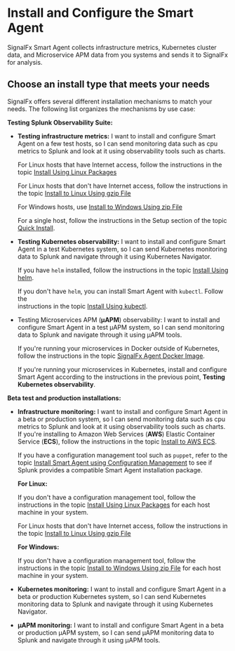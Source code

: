 # Install and Configure the Smart Agent

SignalFx Smart Agent collects infrastructure metrics, Kubernetes cluster
data, and Microservice APM data from you systems and sends it to
SignalFx for analysis.

## Choose an install type that meets your needs

SignalFx offers several different installation mechanisms to match
your needs. The following list organizes the mechanisms by use case:

**Testing Splunk Observability Suite:**

* **Testing infrastructure metrics:** I want to install and configure Smart Agent on a few test hosts, so I can
  send monitoring data such as cpu metrics to Splunk and look at it
  using observability tools such as charts.

  For Linux hosts that have Internet access, follow the instructions in the topic [Install Using Linux Packages](./agent-install-packages.md)

  For Linux hosts that don't have Internet access, follow the instructions in the topic [Install to Linux Using gzip File](./agent-install-standalone-linux.md)

  For Windows hosts, use [Install to Windows Using zip File](./agent-install-standalone-windows.md)

  For a single host, follow the instructions in the Setup section of the topic [Quick Install](./quick-install.md).

* **Testing Kubernetes observability:** I want to install and configure Smart Agent in a test Kubernetes system,
  so I can send Kubernetes monitoring data to Splunk and navigate through it using Kubernetes Navigator.

  If you have `helm` installed, follow the instructions in the topic [Install Using helm](./agent-k8s-install-helm.md).

  If you don't have `helm`, you can install Smart Agent with `kubectl`. Follow the  
  instructions in the topic [Install Using kubectl](./agent-k8s-install-kubectl.md).

* Testing Microservices APM (**µAPM**) observability:  I want to install and configure Smart Agent in a test µAPM system,
  so I can send monitoring data to Splunk and navigate through it using µAPM tools.

  If you're running your microservices in Docker outside of Kubernetes, follow the instructions in the topic
  [SignalFx Agent Docker Image](https://github.com/signalfx/signalfx-agent/tree/master/deployments/docker).

  If you're running your microservices in Kubernetes, install and configure Smart Agent according to the instructions
  in the previous point, **Testing Kubernetes observability**.

**Beta test and production installations:**


* **Infrastructure monitoring:** I want to install and configure Smart Agent in a beta or production system, so I can
  send monitoring data such as cpu metrics to Splunk and look at it using observability tools such as charts.
  If you're installing to Amazon Web Services (**AWS**) Elastic Container Service (**ECS**), follow the instructions
  in the topic [Install to AWS ECS](./agent-install-awsecs.md).

  If you have a configuration management tool such as `puppet`, refer to the topic [Install Smart Agent using Configuration Management](./agent-install-config-mgmt.md) to see
  if Splunk provides a compatible Smart Agent installation package.

  **For Linux:**

  If you don't have a configuration management tool, follow the instructions in the topic [Install Using Linux Packages](./agent-install-packages.md) for each host machine in your system.

  For Linux hosts that don't have Internet access, follow the instructions in the topic [Install to Linux Using gzip File](agent-install-standalone-linux.md)


  **For Windows:**

  If you don't have a configuration management tool, follow the instructions in the topic [Install to Windows Using zip File](agent-install-standalone-windows.md) for each host machine in your system.

* **Kubernetes monitoring:** I want to install and configure Smart Agent in a beta or production Kubernetes system,
  so I can send Kubernetes monitoring data to Splunk and navigate through it using Kubernetes Navigator.

* **µAPM monitoring:** I want to install and configure Smart Agent in a beta or production µAPM system, so I can
  send µAPM monitoring data to Splunk and navigate through it using µAPM tools.
